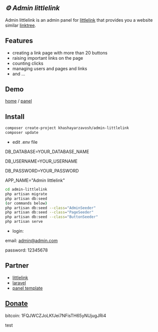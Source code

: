 ## _⚙️ Admin littlelink_

Admin littlelink is an admin panel for [littlelink] that provides you a website similar [linktree].

## Features

- creating a link page with more than 20 buttons
- raising important links on the page
- counting clicks
- managing users and pages and links
- and ...

## Demo

[home] / [panel]

## Install

```sh
composer create-project khashayarzavosh/admin-littlelink
composer update
```

- edit .env file

DB_DATABASE=YOUR_DATABASE_NAME

DB_USERNAME=YOUR_USERNAME

DB_PASSWORD=YOUR_PASSWORD

APP_NAME="Admin littlelink"

```sh
cd admin-littlelink
php artisan migrate
php artisan db:seed 
(or commands below)
php artisan db:seed --class="AdminSeeder"
php artisan db:seed --class="PageSeeder"
php artisan db:seed --class="ButtonSeeder"
php artisan serve
```

- login:

email: admin@admin.com

password: 12345678

## Partner

- [littlelink]
- [laravel]
- [panel template]

## [Donate](#donate)

bitcoin: 1FQJWCZJoLKfJei7NFisTH65yNUjugJRi4

   [littlelink]: <https://github.com/sethcottle/littlelink>
   [linktree]: <https://linktr.ee>
   [home]: <https://github.com/khashayarzavosh/admin-littlelink/blob/main/demo-home.png>
   [panel]: <https://github.com/khashayarzavosh/admin-littlelink/blob/main/demo-panel.png>
   [laravel]: <https://github.com/laravel/laravel>
   [panel template]: <https://colorlib.com/wp/bootstrap-sidebar>
   test
